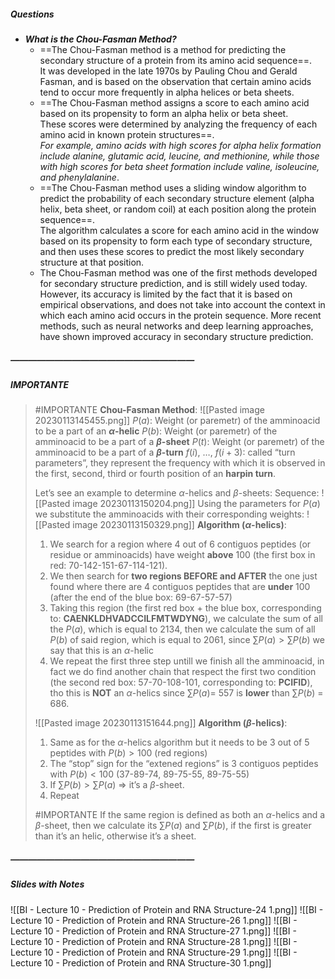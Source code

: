##### Questions
- ***What is the Chou-Fasman Method?***
	- ==The Chou-Fasman method is a method for predicting the secondary structure of a protein from its amino acid sequence==. <br>It was developed in the late 1970s by Pauling Chou and Gerald Fasman, and is based on the observation that certain amino acids tend to occur more frequently in alpha helices or beta sheets.
	- ==The Chou-Fasman method assigns a score to each amino acid based on its propensity to form an alpha helix or beta sheet. <br>These scores were determined by analyzing the frequency of each amino acid in known protein structures==. <br>*For example, amino acids with high scores for alpha helix formation include alanine, glutamic acid, leucine, and methionine, while those with high scores for beta sheet formation include valine, isoleucine, and phenylalanine*.
	- ==The Chou-Fasman method uses a sliding window algorithm to predict the probability of each secondary structure element (alpha helix, beta sheet, or random coil) at each position along the protein sequence==. <br>The algorithm calculates a score for each amino acid in the window based on its propensity to form each type of secondary structure, and then uses these scores to predict the most likely secondary structure at that position.
	- The Chou-Fasman method was one of the first methods developed for secondary structure prediction, and is still widely used today. <br>However, its accuracy is limited by the fact that it is based on empirical observations, and does not take into account the context in which each amino acid occurs in the protein sequence. More recent methods, such as neural networks and deep learning approaches, have shown improved accuracy in secondary structure prediction.

##### —————————————————————
##### IMPORTANTE

> #IMPORTANTE **Chou-Fasman Method**:
> ![[Pasted image 20230113145455.png]]
> $P(a)$: Weight (or paremetr) of the amminoacid to be a part of an **$\alpha$-helic**
> $P(b)$: Weight (or paremetr) of the amminoacid to be a part of a **$\beta$-sheet**
> $P(t)$: Weight (or paremetr) of the amminoacid to be a part of a **$\beta$-turn**
> $f(i)$, $\ldots$,  $f(i+3)$: called “turn parameters”, they represent the frequency with which it is observed in the first, second, third or fourth position of an **harpin turn**.
> 
> Let’s see an example to determine $\alpha$-helics and $\beta$-sheets:
> Sequence: 
> ![[Pasted image 20230113150204.png]]
> Using the parameters for $P(a)$ we substitute the amminoacids with their corresponding weights: ![[Pasted image 20230113150329.png]]
> **Algorithm ($\alpha$-helics)**:
> 1. We search for a region where 4 out of 6 contiguos peptides (or residue or amminoacids) have weight **above** $100$ (the first box in red: 70-142-151-67-114-121).
> 2. We then search for **two regions BEFORE and AFTER**  the one just found where there are 4 contiguos peptides that are **under** $100$ (after the end of the blue box: 69-67-57-57)
> 3. Taking this region (the first red box + the blue box, corresponding to: **CAENKLDHVADCCILFMTWDYNG**), we calculate the sum of all the $P(a)$, which is equal to 2134, then we calculate the sum of all $P(b$) of said region, which is equal to 2061, since $\sum P(a) > \sum P(b)$ we say that this is an $\alpha$-helic 
> 4. We repeat the first three step untill we finish all the amminoacid, in fact we do find another chain that respect the first two condition (the second red box: 57-70-108-101, corresponding to: **PCIFID**), tho this is **NOT** an $\alpha$-helics since $\sum P(a)$= 557 is **lower** than $\sum P(b)$ = 686.
> 
> ![[Pasted image 20230113151644.png]]
> **Algorithm ($\beta$-helics)**:
> 1. Same as for the $\alpha$-helics algorithm but it needs to be $3$ out of $5$ peptides with $P(b)>100$ (red regions)
> 2. The “stop” sign for the “extened regions” is $3$ contiguos peptides with $P(b)<100$ (37-89-74, 89-75-55, 89-75-55)
> 3. If $\sum P(b) > \sum P(a)$ ⇒ it’s a $\beta$-sheet.
> 4. Repeat
> 
> #IMPORTANTE If the same region is defined as both an $\alpha$-helics and a $\beta$-sheet, then we calculate its $\sum P(a)$ and $\sum P(b)$, if the first is greater than it’s an helic, otherwise it’s a sheet.

##### —————————————————————
##### Slides with Notes
![[BI - Lecture 10 - Prediction of Protein and RNA Structure-24 1.png]] ![[BI - Lecture 10 - Prediction of Protein and RNA Structure-26 1.png]] ![[BI - Lecture 10 - Prediction of Protein and RNA Structure-27 1.png]] ![[BI - Lecture 10 - Prediction of Protein and RNA Structure-28 1.png]] ![[BI - Lecture 10 - Prediction of Protein and RNA Structure-29 1.png]] ![[BI - Lecture 10 - Prediction of Protein and RNA Structure-30 1.png]]
